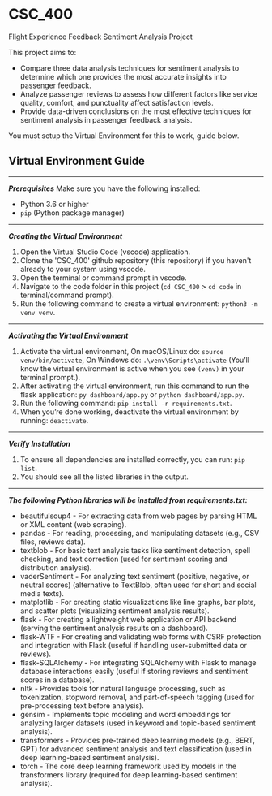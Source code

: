 # CSC_400
Flight Experience Feedback Sentiment Analysis Project

This project aims to:

- Compare three data analysis techniques for sentiment analysis to determine which one provides the most accurate insights into passenger feedback.
- Analyze passenger reviews to assess how different factors like service quality, comfort, and punctuality affect satisfaction levels.
- Provide data-driven conclusions on the most effective techniques for sentiment analysis in passenger feedback analysis.

You must setup the Virtual Environment for this to work, guide below.

## Virtual Environment Guide
__________________________________________________________________________________________________________________________________
*****Prerequisites*****
Make sure you have the following installed:
- Python 3.6 or higher
- `pip` (Python package manager)
__________________________________________________________________________________________________________________________________
*****Creating the Virtual Environment*****
1. Open the Virtual Studio Code (vscode) application.
2. Clone the 'CSC_400' github repository (this repository) if you haven't already to your system using vscode.
3. Open the terminal or command prompt in vscode.
4. Navigate to the code folder in this project (`cd CSC_400` > `cd code` in terminal/command prompt).
5. Run the following command to create a virtual environment: `python3 -m venv venv`.
__________________________________________________________________________________________________________________________________
*****Activating the Virtual Environment*****
1. Activate the virtual environment, On macOS/Linux do: `source venv/bin/activate`, On Windows do: `.\venv\Scripts\activate` (You’ll know the virtual environment is active when you see `(venv)` in your terminal prompt.).
2. After activating the virtual environment, run this command to run the flask application: `py dashboard/app.py` or `python dashboard/app.py`.
3. Run the following command: `pip install -r requirements.txt`.
4. When you’re done working, deactivate the virtual environment by running: `deactivate`.
__________________________________________________________________________________________________________________________________
*****Verify Installation*****
1. To ensure all dependencies are installed correctly, you can run: `pip list`.
2. You should see all the listed libraries in the output.
__________________________________________________________________________________________________________________________________
*****The following Python libraries will be installed from requirements.txt:*****
- beautifulsoup4 - For extracting data from web pages by parsing HTML or XML content (web scraping).
- pandas - For reading, processing, and manipulating datasets (e.g., CSV files, reviews data).
- textblob - For basic text analysis tasks like sentiment detection, spell checking, and text correction (used for sentiment scoring and distribution analysis).
- vaderSentiment - For analyzing text sentiment (positive, negative, or neutral scores) (alternative to TextBlob, often used for short and social media texts).
- matplotlib - For creating static visualizations like line graphs, bar plots, and scatter plots (visualizing sentiment analysis results).
- flask - For creating a lightweight web application or API backend (serving the sentiment analysis results on a dashboard).
- flask-WTF - For creating and validating web forms with CSRF protection and integration with Flask (useful if handling user-submitted data or reviews).
- flask-SQLAlchemy - For integrating SQLAlchemy with Flask to manage database interactions easily (useful if storing reviews and sentiment scores in a database).
- nltk - Provides tools for natural language processing, such as tokenization, stopword removal, and part-of-speech tagging (used for pre-processing text before analysis).
- gensim - Implements topic modeling and word embeddings for analyzing larger datasets (used in keyword and topic-based sentiment analysis).
- transformers - Provides pre-trained deep learning models (e.g., BERT, GPT) for advanced sentiment analysis and text classification (used in deep learning-based sentiment analysis).
- torch - The core deep learning framework used by models in the transformers library (required for deep learning-based sentiment analysis).
